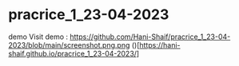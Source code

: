 # pracrice_1_23-04-2023

demo
Visit demo : https://github.com/Hani-Shaif/pracrice_1_23-04-2023/blob/main/screenshot.png.png
()[https://hani-shaif.github.io/pracrice_1_23-04-2023/]
